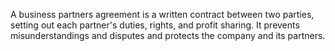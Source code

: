 
A business partners agreement is a written contract between two parties, setting out each partner's duties, rights, and profit sharing. It prevents misunderstandings and disputes and protects the company and its partners.